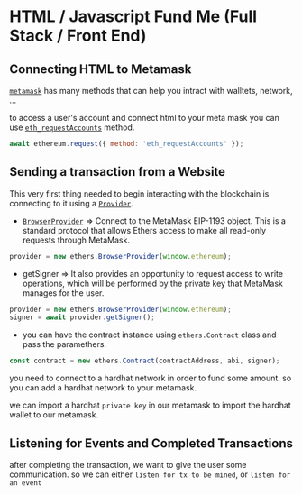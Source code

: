 # HTML / Javascript Fund Me (Full Stack / Front End)

## Connecting HTML to Metamask

[`metamask`](https://docs.metamask.io/wallet/) has many methods that can help you intract with walltets, network, ...

to access a user's account and connect html to your meta mask you can use [`eth_requestAccounts`](https://docs.metamask.io/wallet/how-to/access-accounts/) method.

```js
await ethereum.request({ method: 'eth_requestAccounts' });
```

## Sending a transaction from a Website

This very first thing needed to begin interacting with the blockchain is connecting to it using a [`Provider`](https://docs.ethers.org/v6/single-page/#getting-started__starting-connecting).

-   [`BrowserProvider`](https://docs.ethers.org/v6/single-page/#api_providers__BrowserProvider) => Connect to the MetaMask EIP-1193 object. This is a standard protocol that allows Ethers access to make all read-only requests through MetaMask.

```js
provider = new ethers.BrowserProvider(window.ethereum);
```

-   getSigner => It also provides an opportunity to request access to write operations, which will be performed by the private key that MetaMask manages for the user.

```js
provider = new ethers.BrowserProvider(window.ethereum);
signer = await provider.getSigner();
```

- you can have the contract instance using `ethers.Contract` class and pass the paramethers.

```js
const contract = new ethers.Contract(contractAddress, abi, signer);
```

you need to connect to a hardhat network in order to fund some amount. so you can add a hardhat network to your metamask.

we can import a hardhat `private key` in our metamask to import the hardhat wallet to our metamask.

## Listening for Events and Completed Transactions

after completing the transaction, we want to give the user some communication. so we can either `listen for tx to be mined`, or `listen for an event`